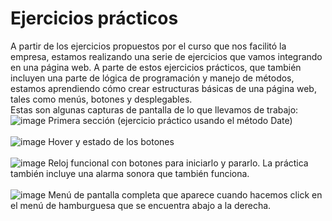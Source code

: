 # Ejercicios prácticos
A partir de los ejercicios propuestos por el curso que nos facilitó la empresa, estamos realizando una serie de ejercicios que vamos integrando en una página web. A parte de estos ejercicios prácticos, que también incluyen una parte de lógica de programación y manejo de métodos, estamos aprendiendo cómo crear estructuras básicas de una página web, tales como menús, botones y desplegables.
<br>
Estas son algunas capturas de pantalla de lo que llevamos de trabajo:
<br>
![image](https://github.com/jrodriguezc160/Dual_Javier/assets/131864274/244c2d8f-bdbb-41bc-b001-94be8248e5f6)
Primera sección (ejercicio práctico usando el método Date)
<br><br>
![image](https://github.com/jrodriguezc160/Dual_Javier/assets/131864274/7cead90c-f647-4695-8ebe-7d5d50a6ccae)
Hover y estado de los botones
<br><br>
![image](https://github.com/jrodriguezc160/Dual_Javier/assets/131864274/bef62a51-c995-4e9a-89a6-5a8dda8a3b46)
Reloj funcional con botones para iniciarlo y pararlo. La práctica también incluye una alarma sonora que también funciona.
<br><br>
![image](https://github.com/jrodriguezc160/Dual_Javier/assets/131864274/02659aa8-809f-422d-ad40-a24601ec25e1)
Menú de pantalla completa que aparece cuando hacemos click en el menú de hamburguesa que se encuentra abajo a la derecha.
